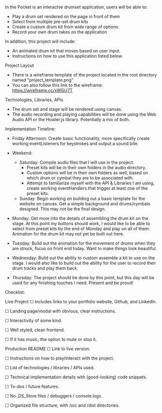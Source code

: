 In the Pocket is an interactve drumset application, users will be able to:
  - Play a drum set rendered on the page in front of them
  - Select from multiple pre-set drum kits
  - Create a custom drum kit from wide range of options
  - Record your own drum takes on the application

In addition, this project will include:
  - An animated drum kit that moves based on user input.
  - Instructions on how to use this application listed below.

Project Layout
  - There is a wireframe template of the project located in the root directory named "project_template.png"
  - You can also follow this link to the wireframe: https://wireframe.cc/xWGU7T

Technologies, Libraries, APIs
  - The drum set and stage will be rendered using canvas.
  - The audio recording and playing capabilities will be done using the Web Audio API or the Howler.js library. Potentially a mix of both.
  
  <!-- (finish researching this part) -->

Implementation Timeline:
  - Friday Afternoon: Create basic functionality, more specifically create working eventListeners for keystrokes and output a sound bite.

  - Weekend: 
    - Saturday: Compile audio files that I will use in the project.
        - Preset kits will be in their own folders in the audio directory.
        - Custom options will be in their own folders as well, based on which drum or cymbal they are to be associated with.
        - Attempt to familiarize myself with the API & Libraries I am using, create working eventHandlers that trigger at least one of the preset kits.
    - Sunday: Begin working on building out a basic template for the website on canvas. Get a simple background and drums/cymbals designed. This may not be the final design.
  - Monday: Get more into the details of assembling the drum kit on the stage. At this point my buttons should work, I would like to be able to select from preset kits by the end of Monday and play on all of them. Animation for the drum kit may not yet be built out here.
  - Tuesday: Build out the animation for the movement of drums when they are struck, focus on front end today. Want to make things look beautiful.
  - Wednesday: Build out the ability to custom assemble a kit to use on the stage. I would also like to build out the ability for the user to record their drum tracks and play them back.
  - Thursday: The project should be done by this point, but this day will be used for any finishing touches I need. Present and be proud!


Checklist:

Live Project
☐ Includes links to your portfolio website, Github, and LinkedIn.

☐ Landing page/modal with obvious, clear instructions.

☐ Interactivity of some kind.

☐ Well styled, clean frontend.

☐ If it has music, the option to mute or stop it.

Production README
☐ Link to live version.

☐ Instructions on how to play/interact with the project.

☐ List of technologies / libraries / APIs used.

☐ Technical implementation details with (good-looking) code snippets.

☐ To-dos / future features.

☐ No .DS_Store files / debuggers / console.logs.

☐ Organized file structure, with /src and /dist directories.